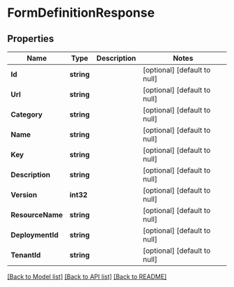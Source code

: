 # FormDefinitionResponse

## Properties
Name | Type | Description | Notes
------------ | ------------- | ------------- | -------------
**Id** | **string** |  | [optional] [default to null]
**Url** | **string** |  | [optional] [default to null]
**Category** | **string** |  | [optional] [default to null]
**Name** | **string** |  | [optional] [default to null]
**Key** | **string** |  | [optional] [default to null]
**Description** | **string** |  | [optional] [default to null]
**Version** | **int32** |  | [optional] [default to null]
**ResourceName** | **string** |  | [optional] [default to null]
**DeploymentId** | **string** |  | [optional] [default to null]
**TenantId** | **string** |  | [optional] [default to null]

[[Back to Model list]](../README.md#documentation-for-models) [[Back to API list]](../README.md#documentation-for-api-endpoints) [[Back to README]](../README.md)

